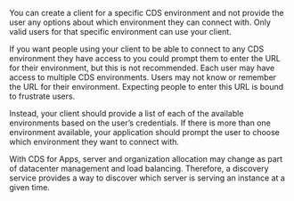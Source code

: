 You can create a client for a specific CDS environment and not provide the user any options about which environment they can connect with. Only valid users for that specific environment can use your client.

If you want people using your client to be able to connect to any CDS environment they have access to you could prompt them to enter the URL for their environment, but this is not recommended. Each user may have access to multiple CDS environments. Users may not know or remember the URL for their environment. Expecting people to enter this URL is bound to frustrate users. 

Instead, your client should provide a list of each of the available environments based on the user’s credentials. If there is more than one environment available, your application should prompt the user to choose which environment they want to connect with.

With CDS for Apps, server and organization allocation may change as part of datacenter management and load balancing. Therefore, a discovery service provides a way to discover which server is serving an instance at a given time.